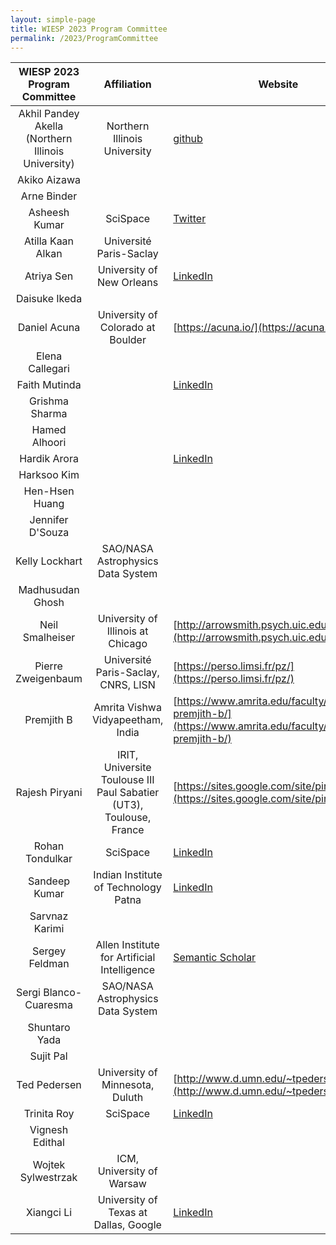 ```yaml
---
layout: simple-page
title: WIESP 2023 Program Committee
permalink: /2023/ProgramCommittee
---
```


| WIESP 2023 Program Committee | Affiliation | Website |
|:---:|:---:|---|
| Akhil Pandey Akella (Northern Illinois University) | Northern Illinois University | [github](https://akhilpandey95.github.io) |
| Akiko Aizawa |  |  |
| Arne Binder |  |  |
| Asheesh Kumar | SciSpace | [Twitter](https://twitter.com/aseesnathhh) |
| Atilla Kaan Alkan | Université Paris-Saclay |  |
| Atriya Sen | University of New Orleans | [LinkedIn](https://www.linkedin.com/in/atriyasen/) |
| Daisuke Ikeda |  |  |
| Daniel Acuna | University of Colorado at Boulder | [https://acuna.io/](https://acuna.io/) |
| Elena Callegari |  |  |
| Faith Mutinda |  | [LinkedIn](https://www.linkedin.com/in/faithwmutinda) |
| Grishma Sharma |  |  |
| Hamed Alhoori |  |  |
| Hardik Arora |  | [LinkedIn](https://www.linkedin.com/in/hardik-arora-8b4225193/) |
| Harksoo Kim |  |  |
| Hen-Hsen Huang |  |  |
| Jennifer D'Souza |  |  |
| Kelly Lockhart | SAO/NASA Astrophysics Data System |  |
| Madhusudan Ghosh |  |  |
| Neil Smalheiser | University of Illinois at Chicago | [http://arrowsmith.psych.uic.edu](http://arrowsmith.psych.uic.edu) |
| Pierre Zweigenbaum | Université Paris-Saclay, CNRS, LISN | [https://perso.limsi.fr/pz/](https://perso.limsi.fr/pz/) |
| Premjith B | Amrita Vishwa Vidyapeetham, India | [https://www.amrita.edu/faculty/dr-premjith-b/](https://www.amrita.edu/faculty/dr-premjith-b/) |
| Rajesh Piryani | IRIT, Universite Toulouse III Paul Sabatier (UT3), Toulouse, France | [https://sites.google.com/site/piryanirajesh/](https://sites.google.com/site/piryanirajesh/) |
| Rohan Tondulkar | SciSpace | [LinkedIn](https://www.linkedin.com/in/rohan-tondulkar-485b3169/) |
| Sandeep Kumar | Indian Institute of Technology Patna | [LinkedIn](https://www.linkedin.com/in/sandeep-kumar-a51329197/) |
| Sarvnaz Karimi |  |  |
| Sergey Feldman | Allen Institute for Artificial Intelligence | [Semantic Scholar](https://www.semanticscholar.org/author/Sergey-Feldman/46411828) |
| Sergi Blanco-Cuaresma | SAO/NASA Astrophysics Data System |  |
| Shuntaro Yada |  |  |
| Sujit Pal |  |  |
| Ted Pedersen | University of Minnesota, Duluth | [http://www.d.umn.edu/~tpederse](http://www.d.umn.edu/~tpederse) |
| Trinita Roy | SciSpace | [LinkedIn](www.linkedin.com/in/trinita-roy-055b6b141) |
| Vignesh Edithal |  |  |
| Wojtek Sylwestrzak | ICM, University of Warsaw |  |
| Xiangci Li | University of Texas at Dallas, Google | [LinkedIn](https://www.linkedin.com/in/lixiangci/) |
